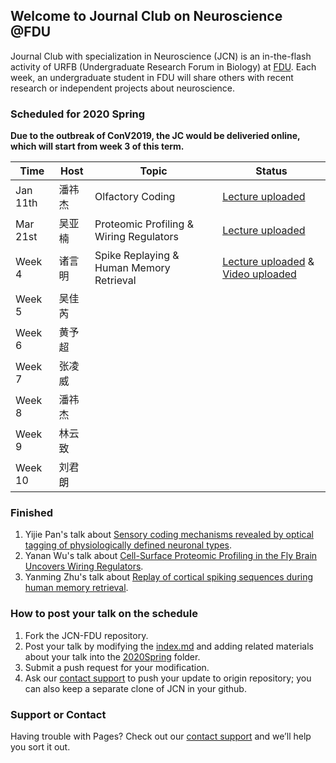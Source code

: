 ## Welcome to Journal Club on Neuroscience @FDU

Journal Club with specialization in Neuroscience (JCN) is an in-the-flash activity of URFB (Undergraduate Research Forum in Biology) at [FDU](http://www.fudan.edu.cn). Each week, an undergraduate student in FDU will share others with recent research or independent projects about neuroscience.

### Scheduled for 2020 Spring
**Due to the outbreak of ConV2019, the JC would be deliveried online, which will start from week 3 of this term.**


|  Time  |  Host  |  Topic  | Status |
| --- | --- | --- | --- |
|  Jan 11th | 潘祎杰 | Olfactory Coding |[Lecture uploaded](https://lingweizhang.github.io/JCN/2020Spring/01/JCN1.pdf) |
|  Mar 21st | 吴亚楠 | Proteomic Profiling & Wiring Regulators | [Lecture uploaded](https://lingweizhang.github.io/JCN/2020Spring/02/JCN2.pdf) |
|  Week 4 | 诸言明 | Spike Replaying & Human Memory Retrieval | [Lecture uploaded](https://lingweizhang.github.io/JCN/2020Spring/03/JCN3.pdf)  & [Video uploaded](https://lingweizhang.github.io/JCN/2020Spring/03/JCN3.mp4)  |
|  Week 5 | 吴佳芮 | | |
|  Week 6 | 黄予超 | | |
|  Week 7 | 张凌威 | | |
|  Week 8 | 潘祎杰 | | |
|  Week 9 | 林云致 | | |
|  Week 10 | 刘君朗 | | |

### Finished

1. Yijie Pan's talk about [Sensory coding mechanisms revealed by optical tagging of physiologically defined neuronal types](https://lingweizhang.github.io/JCN/2020Spring/01/paper1.pdf).
2. Yanan Wu's talk about [Cell-Surface Proteomic Profiling in the Fly Brain Uncovers Wiring Regulators](https://lingweizhang.github.io/JCN/2020Spring/02/paper1.pdf).
3. Yanming Zhu's talk about [Replay of cortical spiking sequences during human memory retrieval](https://lingweizhang.github.io/JCN/2020Spring/03/paper1.pdf).

### How to post your talk on the schedule

1. Fork the JCN-FDU repository.
2. Post your talk by modifying the [index.md](https://github.com/LingweiZhang/JCN-FDU) and adding related materials about your talk into the [2020Spring](https://github.com/LingweiZhang/JCN-FDU) folder.
3. Submit a push request for your modification.
4. Ask our [contact support](mailto:lwzhang921@gmail.com) to push your update to origin repository; you can also keep a separate clone of JCN in your github.


### Support or Contact

Having trouble with Pages? Check out our [contact support](mailto:lwzhang921@gmail.com) and we’ll help you sort it out.
